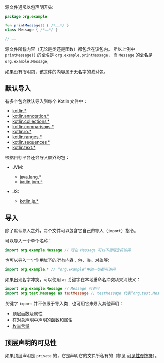 [//]: # (title: 包与导入)

源文件通常以包声明开头:

```kotlin
package org.example

fun printMessage() { /*……*/ }
class Message { /*……*/ }

// ……
```

源文件所有内容（无论是类还是函数）都包含在该包内。
所以上例中 `printMessage()` 的全名是 `org.example.printMessage`，
而 `Message` 的全名是 `org.example.Message`。

如果没有指明包，该文件的内容属于无名字的*默认*包。

## 默认导入

有多个包会默认导入到每个 Kotlin 文件中：

- [kotlin.*](https://kotlinlang.org/api/latest/jvm/stdlib/kotlin/index.html)
- [kotlin.annotation.*](https://kotlinlang.org/api/latest/jvm/stdlib/kotlin.annotation/index.html)
- [kotlin.collections.*](https://kotlinlang.org/api/latest/jvm/stdlib/kotlin.collections/index.html)
- [kotlin.comparisons.*](https://kotlinlang.org/api/latest/jvm/stdlib/kotlin.comparisons/index.html)
- [kotlin.io.*](https://kotlinlang.org/api/latest/jvm/stdlib/kotlin.io/index.html)
- [kotlin.ranges.*](https://kotlinlang.org/api/latest/jvm/stdlib/kotlin.ranges/index.html)
- [kotlin.sequences.*](https://kotlinlang.org/api/latest/jvm/stdlib/kotlin.sequences/index.html)
- [kotlin.text.*](https://kotlinlang.org/api/latest/jvm/stdlib/kotlin.text/index.html)

根据目标平台还会导入额外的包：

- JVM:
  - java.lang.*
  - [kotlin.jvm.*](https://kotlinlang.org/api/latest/jvm/stdlib/kotlin.jvm/index.html)

- JS:    
  - [kotlin.js.*](https://kotlinlang.org/api/latest/jvm/stdlib/kotlin.js/index.html)

## 导入

除了默认导入之外，每个文件可以包含它自己的导入（`import`）指令。

可以导入一个单个名称：

```kotlin
import org.example.Message // 现在 Message 可以不用限定符访问
```

也可以导入一个作用域下的所有内容：包、类、对象等:

```kotlin
import org.example.* // “org.example”中的一切都可访问
```

如果出现名字冲突，可以使用 `as` 关键字在本地重命名冲突项来消歧义：

```kotlin
import org.example.Message // Message 可访问
import org.test.Message as testMessage // testMessage 代表“org.test.Message”
```

关键字 `import` 并不仅限于导入类；也可用它来导入其他声明：

  * 顶层函数及属性
  * 在[对象声明](object-declarations.md#object-declarations-overview)中声明的函数和属性
  * [枚举常量](enum-classes.md)

## 顶层声明的可见性

如果顶层声明是 `private` 的，它是声明它的文件所私有的（参见 [可见性修饰符](visibility-modifiers.md)）。
